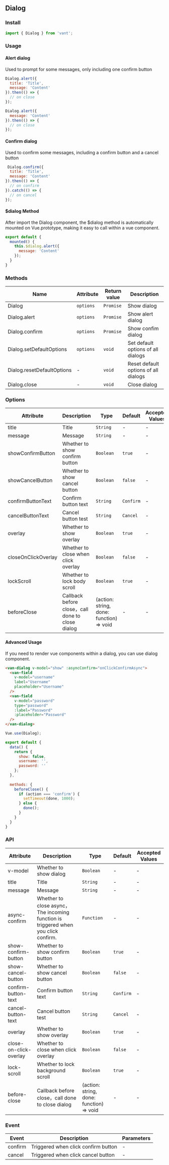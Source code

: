 ## Dialog

### Install

```js
import { Dialog } from 'vant';
```

### Usage

#### Alert dialog
Used to prompt for some messages, only including one confirm button

```javascript
Dialog.alert({
  title: 'Title',
  message: 'Content'
}).then(() => {
  // on close
});

Dialog.alert({
  message: 'Content'
}).then(() => {
  // on close
});
```

#### Confirm dialog
Used to confirm some messages, including a confirm button and a cancel button

```javascript
 Dialog.confirm({
  title: 'Title',
  message: 'Content'
}).then(() => {
  // on confirm
}).catch(() => {
  // on cancel
});
```

#### $dialog Method
After import the Dialog component, the $dialog method is automatically mounted on Vue.prototype, making it easy to call within a vue component.

```js
export default {
  mounted() {
    this.$dialog.alert({
      message: 'Content'
    });
  }
}
```

### Methods

| Name | Attribute | Return value | Description |
|-----------|-----------|-----------|-------------|
| Dialog | `options` | `Promise` | Show dialog |
| Dialog.alert | `options` | `Promise` | Show alert dialog |
| Dialog.confirm | `options` | `Promise` | Show confim dialog |
| Dialog.setDefaultOptions | `options` | `void` | Set default options of all dialogs |
| Dialog.resetDefaultOptions | - | `void` | Reset default options of all dialogs |
| Dialog.close | - | `void` | Close dialog |

### Options

| Attribute | Description | Type | Default | Accepted Values |
|-----------|-----------|-----------|-------------|-------------|
| title | Title | `String` | - | - |
| message | Message | `String` | - | - |
| showConfirmButton | Whether to show confirm button | `Boolean` |  `true` | - |
| showCancelButton | Whether to show cancel button | `Boolean` |  `false` | - |
| confirmButtonText | Confirm button text | `String` |  `Confirm` | - |
| cancelButtonText | Cancel button test | `String` | `Cancel` | - |
| overlay | Whether to show overlay | `Boolean` | `true` | - |
| closeOnClickOverlay | Whether to close when click overlay | `Boolean` | `false` | - |
| lockScroll | Whether to lock body scroll | `Boolean` | `true` | - |
| beforeClose | Callback before close，call done to close dialog | (action: string, done: function) => void | - | - |

#### Advanced Usage
If you need to render vue components within a dialog, you can use dialog component.

```html
<van-dialog v-model="show" :asyncConfirm="onClickConfirmAsync">
  <van-field
    v-model="username"
    label="Username"
    placeholder="Username"
  />
  <van-field
    v-model="password"
    type="password"
    :label="Password"
    :placeholder="Password"
  />
</van-dialog>
```

```js
Vue.use(Dialog);

export default {
  data() {
    return {
      show: false,
      username: '',
      password: ''
    };
  },
  
  methods: {
    beforeClose() {
      if (action === 'confirm') {
        setTimeout(done, 1000);
      } else {
        done();
      }
    }
  }
}
```

### API

| Attribute | Description | Type | Default | Accepted Values |
|-----------|-----------|-----------|-------------|-------------|
| v-model | Whether to show dialog | `Boolean` | - | - |
| title | Title | `String` | - | - |
| message | Message | `String` | - | - |
| async-confirm | Whether to close async，The incoming function is triggered when you click confirm. | `Function` | - | - |
| show-confirm-button | Whether to show confirm button | `Boolean` |  `true` | - |
| show-cancel-button | Whether to show cancel button | `Boolean` |  `false` | - |
| confirm-button-text | Confirm button text | `String` |  `Confirm` | - |
| cancel-button-text | Cancel button test | `String` | `Cancel` | - |
| overlay | Whether to show overlay | `Boolean` | `true` | - |
| close-on-click-overlay | Whether to close when click overlay | `Boolean` | `false` | - |
| lock-scroll | Whether to lock background scroll | `Boolean` | `true` | - |
| before-close | Callback before close，call done to close dialog | (action: string, done: function) => void | - | - |

### Event

| Event | Description | Parameters |
|-----------|-----------|-----------|
| confirm | Triggered when click confirm button | - |
| cancel | Triggered when click cancel button | - |